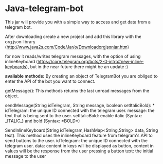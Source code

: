 # Java-telegram-bot
This jar will provide you with a simple way to access and get data from a telegram bot. <p>

After downloading create a new project and add this library with the org.json library (<href>http://www.java2s.com/Code/Jar/o/Downloadorgjsonjar.htm</href>)

for now it reads/writes telegram messages, with the option of using inlineKeyboard (https://core.telegram.org/bots/2-0-intro#new-inline-keyboards), but in the near future there might be an update :)


<b>avaliable methods:</b>
By creating an object of TelegramBot you are obliged to enter the API of the bot you want to connect. 

getMessage():
        This methods returns the last unread messages from the object. 
        
sendMessage(String idTelegram, String message, boolean setItalicBold):
	* idTelegram: the unique ID connected with the telegram user.
	 message: the text that is being sent to the user.
	 setItalicBold: enable italic (Syntax: \_ITALIC\_) and bold (Syntax: \*BOLD\*)
  

SendInlineKeyboard(String idTelegram,HashMap<String,String> data, String text):
        This method uses the inlineKeyboard feature from telegram's API to send buttons to the user.
	  idTelegram: the unique ID connected with the telegram user.
	  data: content in keys will be displayed as button, content in values will be the response from the user pressing a button
	  text: the initial message to the user
